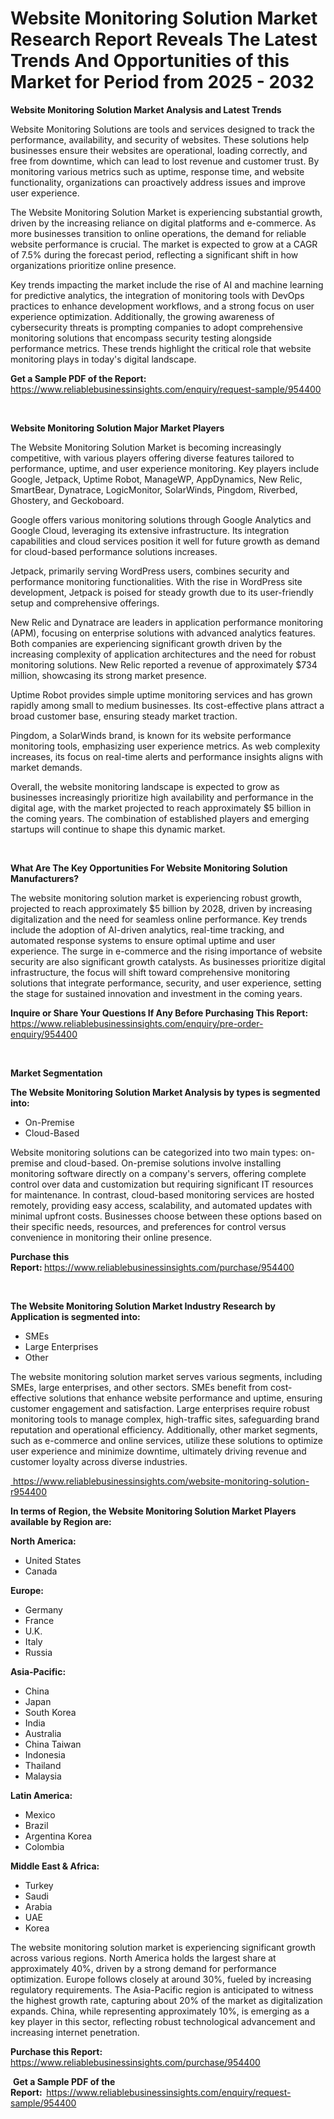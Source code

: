 <p><h1>Website Monitoring Solution Market Research Report Reveals The Latest Trends And Opportunities of this Market for Period from 2025 - 2032</h1></p><p><strong>Website Monitoring Solution Market Analysis and Latest Trends</strong></p>
<p><p>Website Monitoring Solutions are tools and services designed to track the performance, availability, and security of websites. These solutions help businesses ensure their websites are operational, loading correctly, and free from downtime, which can lead to lost revenue and customer trust. By monitoring various metrics such as uptime, response time, and website functionality, organizations can proactively address issues and improve user experience.</p><p>The Website Monitoring Solution Market is experiencing substantial growth, driven by the increasing reliance on digital platforms and e-commerce. As more businesses transition to online operations, the demand for reliable website performance is crucial. The market is expected to grow at a CAGR of 7.5% during the forecast period, reflecting a significant shift in how organizations prioritize online presence.</p><p>Key trends impacting the market include the rise of AI and machine learning for predictive analytics, the integration of monitoring tools with DevOps practices to enhance development workflows, and a strong focus on user experience optimization. Additionally, the growing awareness of cybersecurity threats is prompting companies to adopt comprehensive monitoring solutions that encompass security testing alongside performance metrics. These trends highlight the critical role that website monitoring plays in today's digital landscape.</p></p>
<p><strong>Get a Sample PDF of the Report:&nbsp;</strong> <a href="https://www.reliablebusinessinsights.com/enquiry/request-sample/954400?utm_campaign=2721&utm_medium=2&utm_source=Github&utm_content=ia&utm_term=18042025&utm_id=website-monitoring-solution">https://www.reliablebusinessinsights.com/enquiry/request-sample/954400</a></p>
<p>&nbsp;</p>
<p><strong>Website Monitoring Solution Major Market Players</strong></p>
<p><p>The Website Monitoring Solution Market is becoming increasingly competitive, with various players offering diverse features tailored to performance, uptime, and user experience monitoring. Key players include Google, Jetpack, Uptime Robot, ManageWP, AppDynamics, New Relic, SmartBear, Dynatrace, LogicMonitor, SolarWinds, Pingdom, Riverbed, Ghostery, and Geckoboard.</p><p>Google offers various monitoring solutions through Google Analytics and Google Cloud, leveraging its extensive infrastructure. Its integration capabilities and cloud services position it well for future growth as demand for cloud-based performance solutions increases.</p><p>Jetpack, primarily serving WordPress users, combines security and performance monitoring functionalities. With the rise in WordPress site development, Jetpack is poised for steady growth due to its user-friendly setup and comprehensive offerings.</p><p>New Relic and Dynatrace are leaders in application performance monitoring (APM), focusing on enterprise solutions with advanced analytics features. Both companies are experiencing significant growth driven by the increasing complexity of application architectures and the need for robust monitoring solutions. New Relic reported a revenue of approximately $734 million, showcasing its strong market presence.</p><p>Uptime Robot provides simple uptime monitoring services and has grown rapidly among small to medium businesses. Its cost-effective plans attract a broad customer base, ensuring steady market traction.</p><p>Pingdom, a SolarWinds brand, is known for its website performance monitoring tools, emphasizing user experience metrics. As web complexity increases, its focus on real-time alerts and performance insights aligns with market demands.</p><p>Overall, the website monitoring landscape is expected to grow as businesses increasingly prioritize high availability and performance in the digital age, with the market projected to reach approximately $5 billion in the coming years. The combination of established players and emerging startups will continue to shape this dynamic market.</p></p>
<p>&nbsp;</p>
<p><strong>What Are The Key Opportunities For Website Monitoring Solution Manufacturers?</strong></p>
<p><p>The website monitoring solution market is experiencing robust growth, projected to reach approximately $5 billion by 2028, driven by increasing digitalization and the need for seamless online performance. Key trends include the adoption of AI-driven analytics, real-time tracking, and automated response systems to ensure optimal uptime and user experience. The surge in e-commerce and the rising importance of website security are also significant growth catalysts. As businesses prioritize digital infrastructure, the focus will shift toward comprehensive monitoring solutions that integrate performance, security, and user experience, setting the stage for sustained innovation and investment in the coming years.</p></p>
<p><strong>Inquire or Share Your Questions If Any Before Purchasing This Report:</strong> <a href="https://www.reliablebusinessinsights.com/enquiry/pre-order-enquiry/954400?utm_campaign=2721&utm_medium=2&utm_source=Github&utm_content=ia&utm_term=18042025&utm_id=website-monitoring-solution">https://www.reliablebusinessinsights.com/enquiry/pre-order-enquiry/954400</a></p>
<p>&nbsp;</p>
<p><strong>Market Segmentation</strong></p>
<p><strong>The Website Monitoring Solution Market Analysis by types is segmented into:</strong></p>
<p><ul><li>On-Premise</li><li>Cloud-Based</li></ul></p>
<p><p>Website monitoring solutions can be categorized into two main types: on-premise and cloud-based. On-premise solutions involve installing monitoring software directly on a company's servers, offering complete control over data and customization but requiring significant IT resources for maintenance. In contrast, cloud-based monitoring services are hosted remotely, providing easy access, scalability, and automated updates with minimal upfront costs. Businesses choose between these options based on their specific needs, resources, and preferences for control versus convenience in monitoring their online presence.</p></p>
<p><strong>Purchase this Report:&nbsp;</strong><a href="https://www.reliablebusinessinsights.com/purchase/954400?utm_campaign=2721&utm_medium=2&utm_source=Github&utm_content=ia&utm_term=18042025&utm_id=website-monitoring-solution">https://www.reliablebusinessinsights.com/purchase/954400</a></p>
<p>&nbsp;</p>
<p><strong>The Website Monitoring Solution Market Industry Research by Application is segmented into:</strong></p>
<p><ul><li>SMEs</li><li>Large Enterprises</li><li>Other</li></ul></p>
<p><p>The website monitoring solution market serves various segments, including SMEs, large enterprises, and other sectors. SMEs benefit from cost-effective solutions that enhance website performance and uptime, ensuring customer engagement and satisfaction. Large enterprises require robust monitoring tools to manage complex, high-traffic sites, safeguarding brand reputation and operational efficiency. Additionally, other market segments, such as e-commerce and online services, utilize these solutions to optimize user experience and minimize downtime, ultimately driving revenue and customer loyalty across diverse industries.</p></p>
<p><a href="https://www.reliablebusinessinsights.com/website-monitoring-solution-r954400?utm_campaign=2721&utm_medium=2&utm_source=Github&utm_content=ia&utm_term=18042025&utm_id=website-monitoring-solution">&nbsp;https://www.reliablebusinessinsights.com/website-monitoring-solution-r954400</a></p>
<p><strong>In terms of Region, the Website Monitoring Solution Market Players available by Region are:</strong></p>
<p>
    <p> <strong> North America: </strong>
        <ul>
            <li>United States</li>
            <li>Canada</li>
        </ul>
        </p> 
    <p> <strong> Europe: </strong>
        <ul>
            <li>Germany</li>
            <li>France</li>
            <li>U.K.</li>
            <li>Italy</li>
            <li>Russia</li>
        </ul>
        </p> 
    <p> <strong> Asia-Pacific: </strong>
        <ul>
            <li>China</li>
            <li>Japan</li>
            <li>South Korea</li>
            <li>India</li>
            <li>Australia</li>
            <li>China Taiwan</li>
            <li>Indonesia</li>
            <li>Thailand</li>
            <li>Malaysia</li>
        </ul>
        </p> 
    <p> <strong> Latin America: </strong>
        <ul>
            <li>Mexico</li>
            <li>Brazil</li>
            <li>Argentina Korea</li>
            <li>Colombia</li>
        </ul>
        </p> 
    <p> <strong> Middle East & Africa: </strong>
        <ul>
            <li>Turkey</li>
            <li>Saudi</li>
            <li>Arabia</li>
            <li>UAE</li>
            <li>Korea</li>
        </ul>
    </p>
    </p>
<p><p>The website monitoring solution market is experiencing significant growth across various regions. North America holds the largest share at approximately 40%, driven by a strong demand for performance optimization. Europe follows closely at around 30%, fueled by increasing regulatory requirements. The Asia-Pacific region is anticipated to witness the highest growth rate, capturing about 20% of the market as digitalization expands. China, while representing approximately 10%, is emerging as a key player in this sector, reflecting robust technological advancement and increasing internet penetration.</p></p>
<p><strong>Purchase this Report: </strong><a href="https://www.reliablebusinessinsights.com/purchase/954400?utm_campaign=2721&utm_medium=2&utm_source=Github&utm_content=ia&utm_term=18042025&utm_id=website-monitoring-solution">https://www.reliablebusinessinsights.com/purchase/954400</a></p>
<p>&nbsp;<strong>Get a Sample PDF of the Report:&nbsp;&nbsp;</strong><a href="https://www.reliablebusinessinsights.com/enquiry/request-sample/954400?utm_campaign=2721&utm_medium=2&utm_source=Github&utm_content=ia&utm_term=18042025&utm_id=website-monitoring-solution">https://www.reliablebusinessinsights.com/enquiry/request-sample/954400</a></p>
<p><strong></strong></p>
<p><p></p><p></p><p></p></p>